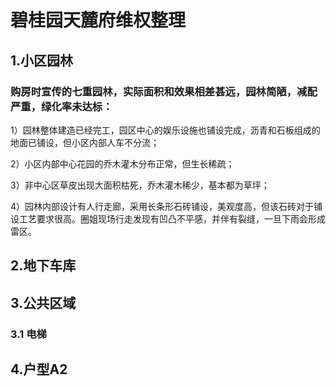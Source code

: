 # 碧桂园天麓府维权整理
## 1.小区园林
### 购房时宣传的七重园林，实际面积和效果相差甚远，园林简陋，减配严重，绿化率未达标：
1）园林整体建造已经完工，园区中心的娱乐设施也铺设完成，沥青和石板组成的地面已铺设，但小区内部人车不分流；

2）小区内部中心花园的乔木灌木分布正常，但生长稀疏；

3）非中心区草皮出现大面积枯死，乔木灌木稀少，基本都为草坪；

4）园林内部设计有人行走廊，采用长条形石砖铺设，美观度高，但该石砖对于铺设工艺要求很高。圈姐现场行走发现有凹凸不平感，并伴有裂缝，一旦下雨会形成雷区。

## 2.地下车库
## 3.公共区域
### 3.1 电梯
## 4.户型A2

